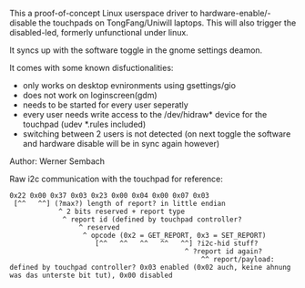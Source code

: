 This a proof-of-concept Linux userspace driver to hardware-enable/-disable the touchpads on TongFang/Uniwill laptops. This will also trigger the disabled-led, formerly unfunctional under linux.

It syncs up with the software toggle in the gnome settings deamon.

It comes with some known disfuctionalities:
- only works on desktop evnironments using gsettings/gio
- does not work on loginscreen(gdm)
- needs to be started for every user seperatly
- every user needs write access to the /dev/hidraw* device for the touchpad (udev *.rules included)
- switching between 2 users is not detected (on next toggle the software and hardware disable will be in sync again however)

Author: Werner Sembach

Raw i2c communication with the touchpad for reference:
    
```
0x22 0x00 0x37 0x03 0x23 0x00 0x04 0x00 0x07 0x03
 [^^   ^^] (?max?) length of report? in little endian
            ^ 2 bits reserved + report type
             ^ report id (defined by touchpad controller?
                 ^ reserved
                  ^ opcode (0x2 = GET_REPORT, 0x3 = SET_REPORT)
                     [^^   ^^   ^^   ^^   ^^] ?i2c-hid stuff?
                                           ^ ?report id again?
                                               ^^ report/payload: defined by touchpad controller? 0x03 enabled (0x02 auch, keine ahnung was das unterste bit tut), 0x00 disabled
```
